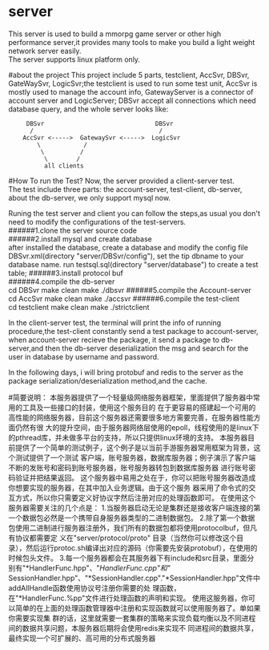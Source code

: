 # server
This server is used to build a mmorpg game server or other high performance server,it provides many tools to make you build a light weight network server easily. <br>
The server supports linux platform only. <br>

#about the project
This project include 5 parts, testclient, AccSvr, DBSvr, GateWaySvr, LogicSvr;the testclient is used to run some test unit, AccSvr is mostly used to manage the account
info, GatewayServer is a connector of account server and LogicServer; DBSvr accept all connections which need database query, and the whole server looks like:

		 DBSvr                               DBSvr
		  /                                   /	
		AccSvr <----->  GatewaySvr <----->  LogicSvr
		    \            / 
		     \          /
		      \        /
		      all clients

#How To run the Test?
Now, the server provided a client-server test. <br>
The test include three parts: the account-server, test-client, db-server, about the db-server, we only support mysql now. <br>

Runing the test server and client you can follow the steps,as usual you don't need to modify the configurations of the test-servers. <br>
######1.clone the server source code <br>
######2.install mysql and  create database <br>
    after installed the database, create a database and modify the config file DBSvr.xml(directory "server/DBSvr/config"), set the tip dbname to your database name. 
    run testsql.sql(directory "server/database") to create a test table; 
######3.install protocol buf <br>
######4.compile the db-server <br>
    cd DBSvr 
    make clean 
    make 
    ./dbsvr 
######5.compile the Account-server <br>
    cd AccSvr 
    make clean 
    make 
    ./accsvr 
######6.compile the test-client <br>
    cd testclient 
    make clean 
    make 
    ./strictclient 

In the client-server test, the terminal will print the info of running procedure,the test-client constantly
send a test package to account-server, when account-server recieve the package, it send a package to db-server,and then the db-server deserialization the msg and search for the user in database by username and password. <br>

In the following days, i will bring protobuf and redis to the server as the package 
serialization/deserialization method,and the cache. <br>

#简要说明：
		本服务器提供了一个轻量级网络服务器框架，里面提供了服务器中常用的工具及一些接口的封装，使用这个服务目的
	在于更容易的搭建起一个可用的高性能的网络服务器，目前这个服务器还需要很多地方需要完善，在服务器性能方面仍然有很
	大的提升空间，由于服务器网络层使用的epoll，线程使用的是linux下的pthread库，并未做多平台的支持，所以只提供linux环境的支持。 
		本服务器目前提供了一个简单的测试例子，这个例子是以当前手游服务器常用框架为背景，这个测试提供了一个测试
	客户端，账号服务器，数据库服务器；例子演示了客户端不断的发账号和密码到账号服务器，账号服务器转包到数据库服务器
	进行账号密码验证并把结果返回。 
		这个服务器中易用之处在于，你可以把账号服务器改造成你想要实现的服务器，在其中加入业务逻辑。由于这个服务
	器采用了命令式的交互方式，所以你只需要定义好协议字然后注册对应的处理函数即可。
		在使用这个服务器需要关注的几个点是： 
		1.当服务器启动无论是集群还是接收客户端连接的第一个数据包必然是一个携带自身服务器类型的二进制数据包。
		2.除了第一个数据包使用二进制进行服务器注册外，我们所有的数据包都将使用protocolbuf，但凡有协议都需要定
	义在"server/protocol/proto" 
	目录（当然你可以修改这个目录），然后运行protoc.sh编译出对应的源码（你需要先安装protobuf），在使用的时候包头文件。 
		3.每一个服务器都会在其服务器下有include和src目录，里面分别有"*HandlerFunc.hpp"、"*HandlerFunc.cpp"和"*
	SessionHandler.hpp"、"*SessionHandler.cpp"."*SessionHandler.hpp"文件中addAllHandle函数使用协议号注册你需要的处
	理函数，在"*HandlerFunc.%pp"文件进行处理函数的声明和实现。 
		使用这服务器，你可以简单的在上面的处理函数管理器中注册和实现函数就可以使用服务器了。单如果你需要实现集
	群的话，这里就需要一套集群的策略来实现负载均衡以及不同进程间的数据共享问题，本服务器后期将会使用redis来实现不
	同进程间的数据共享，最终实现一个可扩展的、高可用的分布式服务器 
    
    

